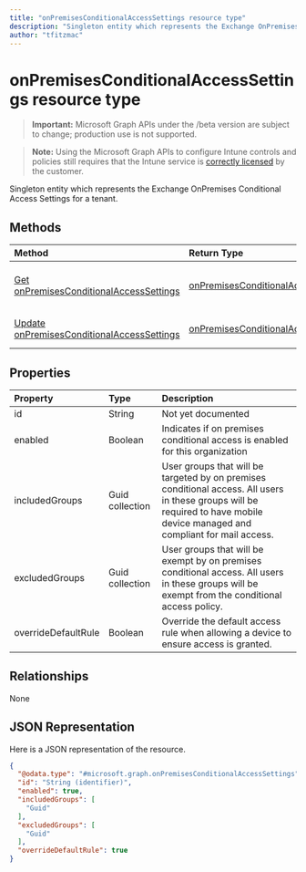 ```yaml
---
title: "onPremisesConditionalAccessSettings resource type"
description: "Singleton entity which represents the Exchange OnPremises Conditional Access Settings for a tenant."
author: "tfitzmac"
---
```


# onPremisesConditionalAccessSettings resource type

> **Important:** Microsoft Graph APIs under the /beta version are subject to change; production use is not supported.

> **Note:** Using the Microsoft Graph APIs to configure Intune controls and policies still requires that the Intune service is [correctly licensed](https://go.microsoft.com/fwlink/?linkid=839381) by the customer.

Singleton entity which represents the Exchange OnPremises Conditional Access Settings for a tenant.

## Methods
|Method|Return Type|Description|
|:---|:---|:---|
|[Get onPremisesConditionalAccessSettings](../api/intune-onboarding-onpremisesconditionalaccesssettings-get.md)|[onPremisesConditionalAccessSettings](../resources/intune-onboarding-onpremisesconditionalaccesssettings.md)|Read properties and relationships of the [onPremisesConditionalAccessSettings](../resources/intune-onboarding-onpremisesconditionalaccesssettings.md) object.|
|[Update onPremisesConditionalAccessSettings](../api/intune-onboarding-onpremisesconditionalaccesssettings-update.md)|[onPremisesConditionalAccessSettings](../resources/intune-onboarding-onpremisesconditionalaccesssettings.md)|Update the properties of a [onPremisesConditionalAccessSettings](../resources/intune-onboarding-onpremisesconditionalaccesssettings.md) object.|

## Properties
|Property|Type|Description|
|:---|:---|:---|
|id|String|Not yet documented|
|enabled|Boolean|Indicates if on premises conditional access is enabled for this organization|
|includedGroups|Guid collection|User groups that will be targeted by on premises conditional access. All users in these groups will be required to have mobile device managed and compliant for mail access.|
|excludedGroups|Guid collection|User groups that will be exempt by on premises conditional access. All users in these groups will be exempt from the conditional access policy.|
|overrideDefaultRule|Boolean|Override the default access rule when allowing a device to ensure access is granted.|

## Relationships
None

## JSON Representation
Here is a JSON representation of the resource.
<!-- {
  "blockType": "resource",
  "keyProperty": "id",
  "@odata.type": "microsoft.graph.onPremisesConditionalAccessSettings"
}
-->
``` json
{
  "@odata.type": "#microsoft.graph.onPremisesConditionalAccessSettings",
  "id": "String (identifier)",
  "enabled": true,
  "includedGroups": [
    "Guid"
  ],
  "excludedGroups": [
    "Guid"
  ],
  "overrideDefaultRule": true
}
```



